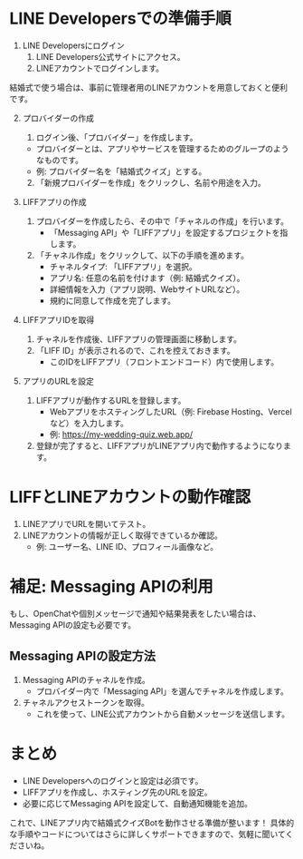 # LINE Developersでの準備手順
1. LINE Developersにログイン
   1. LINE Developers公式サイトにアクセス。
   2. LINEアカウントでログインします。

結婚式で使う場合は、事前に管理者用のLINEアカウントを用意しておくと便利です。

2. プロバイダーの作成
   1. ログイン後、「プロバイダー」を作成します。
   - プロバイダーとは、アプリやサービスを管理するためのグループのようなものです。
   - 例: プロバイダー名を「結婚式クイズ」とする。
   2. 「新規プロバイダーを作成」をクリックし、名前や用途を入力。

3. LIFFアプリの作成
   1. プロバイダーを作成したら、その中で「チャネルの作成」を行います。
      - 「Messaging API」や「LIFFアプリ」を設定するプロジェクトを指します。
   2. 「チャネル作成」をクリックして、以下の手順を進めます。
      - チャネルタイプ: 「LIFFアプリ」を選択。
      - アプリ名: 任意の名前を付けます（例: 結婚式クイズ）。
      - 詳細情報を入力（アプリ説明、WebサイトURLなど）。
      - 規約に同意して作成を完了します。
  
4. LIFFアプリIDを取得
   1. チャネルを作成後、LIFFアプリの管理画面に移動します。
   2. 「LIFF ID」が表示されるので、これを控えておきます。
      - このIDをLIFFアプリ（フロントエンドコード）内で使用します。
5. アプリのURLを設定
   1. LIFFアプリが動作するURLを登録します。
      - WebアプリをホスティングしたURL（例: Firebase Hosting、Vercelなど）を入力します。
      - 例: https://my-wedding-quiz.web.app/
   2. 登録が完了すると、LIFFアプリがLINEアプリ内で動作するようになります。

# LIFFとLINEアカウントの動作確認
1. LINEアプリでURLを開いてテスト。
2. LINEアカウントの情報が正しく取得できているか確認。
   - 例: ユーザー名、LINE ID、プロフィール画像など。

# 補足: Messaging APIの利用
もし、OpenChatや個別メッセージで通知や結果発表をしたい場合は、Messaging APIの設定も必要です。

## Messaging APIの設定方法
1. Messaging APIのチャネルを作成。
   - プロバイダー内で「Messaging API」を選んでチャネルを作成します。
2. チャネルアクセストークンを取得。
   - これを使って、LINE公式アカウントから自動メッセージを送信します。

# まとめ
- LINE Developersへのログインと設定は必須です。
- LIFFアプリを作成し、ホスティング先のURLを設定。
- 必要に応じてMessaging APIを設定して、自動通知機能を追加。

これで、LINEアプリ内で結婚式クイズBotを動作させる準備が整います！ 具体的な手順やコードについてはさらに詳しくサポートできますので、気軽に聞いてくださいね。